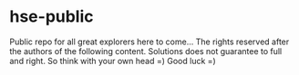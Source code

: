 # hse-public
Public repo for all great explorers here to come... The rights reserved after the authors of the following content. Solutions does not guarantee to full and right. So think with your own head =) Good luck =)  
